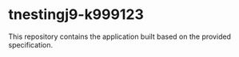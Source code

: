 # tnestingj9-k999123

This repository contains the application built based on the provided specification.